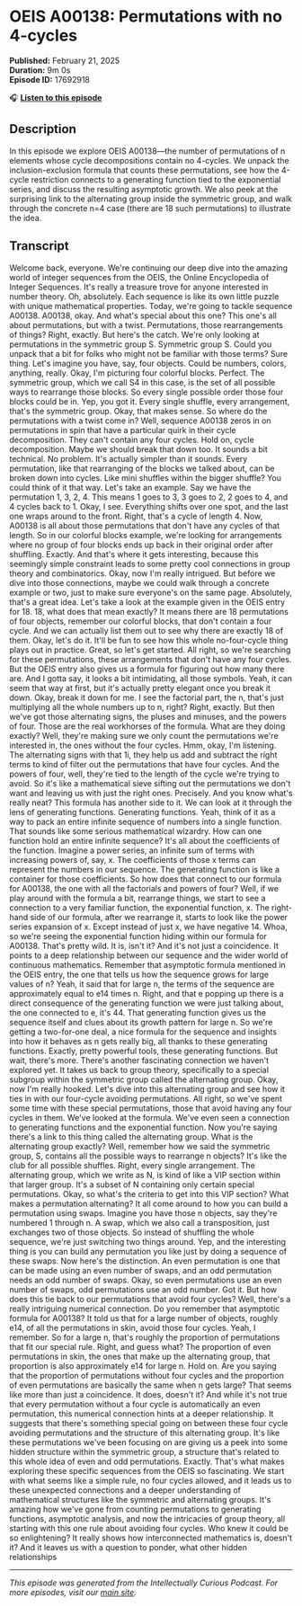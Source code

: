 # OEIS A00138: Permutations with no 4-cycles

**Published:** February 21, 2025  
**Duration:** 9m 0s  
**Episode ID:** 17692918

🎧 **[Listen to this episode](https://intellectuallycurious.buzzsprout.com/2529712/episodes/17692918-oeis-a00138-permutations-with-no-4-cycles)**

## Description

In this episode we explore OEIS A00138—the number of permutations of n elements whose cycle decompositions contain no 4-cycles. We unpack the inclusion-exclusion formula that counts these permutations, see how the 4-cycle restriction connects to a generating function tied to the exponential series, and discuss the resulting asymptotic growth. We also peek at the surprising link to the alternating group inside the symmetric group, and walk through the concrete n=4 case (there are 18 such permutations) to illustrate the idea.

## Transcript

Welcome back, everyone. We're continuing our deep dive into the amazing world of integer sequences from the OEIS, the Online Encyclopedia of Integer Sequences. It's really a treasure trove for anyone interested in number theory. Oh, absolutely. Each sequence is like its own little puzzle with unique mathematical properties. Today, we're going to tackle sequence A00138. A00138, okay. And what's special about this one? This one's all about permutations, but with a twist. Permutations, those rearrangements of things? Right, exactly. But here's the catch. We're only looking at permutations in the symmetric group S. Symmetric group S. Could you unpack that a bit for folks who might not be familiar with those terms? Sure thing. Let's imagine you have, say, four objects. Could be numbers, colors, anything, really. Okay, I'm picturing four colorful blocks. Perfect. The symmetric group, which we call S4 in this case, is the set of all possible ways to rearrange those blocks. So every single possible order those four blocks could be in. Yep, you got it. Every single shuffle, every arrangement, that's the symmetric group. Okay, that makes sense. So where do the permutations with a twist come in? Well, sequence A00138 zeros in on permutations in spin that have a particular quirk in their cycle decomposition. They can't contain any four cycles. Hold on, cycle decomposition. Maybe we should break that down too. It sounds a bit technical. No problem. It's actually simpler than it sounds. Every permutation, like that rearranging of the blocks we talked about, can be broken down into cycles. Like mini shuffles within the bigger shuffle? You could think of it that way. Let's take an example. Say we have the permutation 1, 3, 2, 4. This means 1 goes to 3, 3 goes to 2, 2 goes to 4, and 4 cycles back to 1. Okay, I see. Everything shifts over one spot, and the last one wraps around to the front. Right, that's a cycle of length 4. Now, A00138 is all about those permutations that don't have any cycles of that length. So in our colorful blocks example, we're looking for arrangements where no group of four blocks ends up back in their original order after shuffling. Exactly. And that's where it gets interesting, because this seemingly simple constraint leads to some pretty cool connections in group theory and combinatorics. Okay, now I'm really intrigued. But before we dive into those connections, maybe we could walk through a concrete example or two, just to make sure everyone's on the same page. Absolutely, that's a great idea. Let's take a look at the example given in the OEIS entry for 18. 18, what does that mean exactly? It means there are 18 permutations of four objects, remember our colorful blocks, that don't contain a four cycle. And we can actually list them out to see why there are exactly 18 of them. Okay, let's do it. It'll be fun to see how this whole no-four-cycle thing plays out in practice. Great, so let's get started. All right, so we're searching for these permutations, these arrangements that don't have any four cycles. But the OEIS entry also gives us a formula for figuring out how many there are. And I gotta say, it looks a bit intimidating, all those symbols. Yeah, it can seem that way at first, but it's actually pretty elegant once you break it down. Okay, break it down for me. I see the factorial part, the n, that's just multiplying all the whole numbers up to n, right? Right, exactly. But then we've got those alternating signs, the pluses and minuses, and the powers of four. Those are the real workhorses of the formula. What are they doing exactly? Well, they're making sure we only count the permutations we're interested in, the ones without the four cycles. Hmm, okay, I'm listening. The alternating signs with that 1i, they help us add and subtract the right terms to kind of filter out the permutations that have four cycles. And the powers of four, well, they're tied to the length of the cycle we're trying to avoid. So it's like a mathematical sieve sifting out the permutations we don't want and leaving us with just the right ones. Precisely. And you know what's really neat? This formula has another side to it. We can look at it through the lens of generating functions. Generating functions. Yeah, think of it as a way to pack an entire infinite sequence of numbers into a single function. That sounds like some serious mathematical wizardry. How can one function hold an entire infinite sequence? It's all about the coefficients of the function. Imagine a power series, an infinite sum of terms with increasing powers of, say, x. The coefficients of those x terms can represent the numbers in our sequence. The generating function is like a container for those coefficients. So how does that connect to our formula for A00138, the one with all the factorials and powers of four? Well, if we play around with the formula a bit, rearrange things, we start to see a connection to a very familiar function, the exponential function, x. The right-hand side of our formula, after we rearrange it, starts to look like the power series expansion of x. Except instead of just x, we have negative 14. Whoa, so we're seeing the exponential function hiding within our formula for A00138. That's pretty wild. It is, isn't it? And it's not just a coincidence. It points to a deep relationship between our sequence and the wider world of continuous mathematics. Remember that asymptotic formula mentioned in the OEIS entry, the one that tells us how the sequence grows for large values of n? Yeah, it said that for large n, the terms of the sequence are approximately equal to e14 times n. Right, and that e popping up there is a direct consequence of the generating function we were just talking about, the one connected to e, it's 44. That generating function gives us the sequence itself and clues about its growth pattern for large n. So we're getting a two-for-one deal, a nice formula for the sequence and insights into how it behaves as n gets really big, all thanks to these generating functions. Exactly, pretty powerful tools, these generating functions. But wait, there's more. There's another fascinating connection we haven't explored yet. It takes us back to group theory, specifically to a special subgroup within the symmetric group called the alternating group. Okay, now I'm really hooked. Let's dive into this alternating group and see how it ties in with our four-cycle avoiding permutations. All right, so we've spent some time with these special permutations, those that avoid having any four cycles in them. We've looked at the formula. We've even seen a connection to generating functions and the exponential function. Now you're saying there's a link to this thing called the alternating group. What is the alternating group exactly? Well, remember how we said the symmetric group, S, contains all the possible ways to rearrange n objects? It's like the club for all possible shuffles. Right, every single arrangement. The alternating group, which we write as N, is kind of like a VIP section within that larger group. It's a subset of N containing only certain special permutations. Okay, so what's the criteria to get into this VIP section? What makes a permutation alternating? It all come around to how you can build a permutation using swaps. Imagine you have those n objects, say they're numbered 1 through n. A swap, which we also call a transposition, just exchanges two of those objects. So instead of shuffling the whole sequence, we're just switching two things around. Yep, and the interesting thing is you can build any permutation you like just by doing a sequence of these swaps. Now here's the distinction. An even permutation is one that can be made using an even number of swaps, and an odd permutation needs an odd number of swaps. Okay, so even permutations use an even number of swaps, odd permutations use an odd number. Got it. But how does this tie back to our permutations that avoid four cycles? Well, there's a really intriguing numerical connection. Do you remember that asymptotic formula for A00138? It told us that for a large number of objects, roughly e14, of all the permutations in skin, avoid those four cycles. Yeah, I remember. So for a large n, that's roughly the proportion of permutations that fit our special rule. Right, and guess what? The proportion of even permutations in skin, the ones that make up the alternating group, that proportion is also approximately e14 for large n. Hold on. Are you saying that the proportion of permutations without four cycles and the proportion of even permutations are basically the same when n gets large? That seems like more than just a coincidence. It does, doesn't it? And while it's not true that every permutation without a four cycle is automatically an even permutation, this numerical connection hints at a deeper relationship. It suggests that there's something special going on between these four cycle avoiding permutations and the structure of this alternating group. It's like these permutations we've been focusing on are giving us a peek into some hidden structure within the symmetric group, a structure that's related to this whole idea of even and odd permutations. Exactly. That's what makes exploring these specific sequences from the OEIS so fascinating. We start with what seems like a simple rule, no four cycles allowed, and it leads us to these unexpected connections and a deeper understanding of mathematical structures like the symmetric and alternating groups. It's amazing how we've gone from counting permutations to generating functions, asymptotic analysis, and now the intricacies of group theory, all starting with this one rule about avoiding four cycles. Who knew it could be so enlightening? It really shows how interconnected mathematics is, doesn't it? And it leaves us with a question to ponder, what other hidden relationships

---
*This episode was generated from the Intellectually Curious Podcast. For more episodes, visit our [main site](https://intellectuallycurious.buzzsprout.com).*
